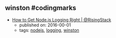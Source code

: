 winston #codingmarks 
---
* [How to Get Node.js Logging Right | @RisingStack](https://blog.risingstack.com/node-js-logging-tutorial/)
    * published on: 2016-00-01
    * tags: [nodejs](../tags/nodejs.md), [logging](../tags/logging.md), [winston](../tags/winston.md)
